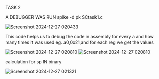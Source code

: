 TASK 2 

A DEBUGGER WAS RUN
spike -d pk SCtask1.c



![Screenshot 2024-12-27 020433](https://github.com/user-attachments/assets/3609e947-b084-420f-bcaa-c39624852272)

This code helps us to debug the code in assembly for every a and how many times it was used eg. a0,0x21,and for each reg we get the values

![Screenshot 2024-12-27 020810](https://github.com/user-attachments/assets/cf0f07ce-134a-4717-b909-d2c2ed6a9d4a)
![Screenshot 2024-12-27 020810](https://github.com/user-attachments/assets/2cb6a255-b1b0-4b1e-9220-b2af70c6cc79)


calculation for sp
IN binary

![Screenshot 2024-12-27 021321](https://github.com/user-attachments/assets/0bd25619-3bf9-45ed-9b1a-89e544071cc3)
